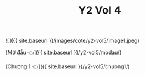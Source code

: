 ﻿---
layout: post
title: Y2 Vol 4
---

![]({{ site.baseurl }}/images/cote/y2-vol5/image1.jpeg)

[Mở đầu 👈]({{ site.baseurl }}/y2-vol5/modau/)

[Chương 1 👈]({{ site.baseurl }}/y2-vol5/chuong1/)

